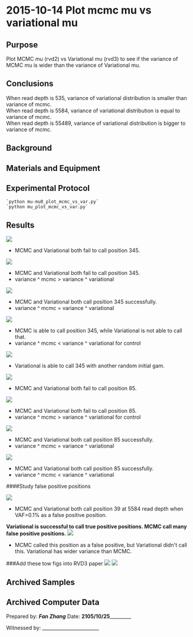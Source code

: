 2015-10-14 Plot mcmc mu vs variational mu
==============================

Purpose
------------
Plot MCMC mu (rvd2) vs Variational mu (rvd3) to see if the variance of MCMC mu is wider than the variance of Variational mu.

Conclusions
-----------------
When read depth is 535, variance of variational distribution is smaller than variance of mcmc.  
When read depth is 5584, variance of variational distribution is equal to variance of mcmc.  
When read depth is 55489, variance of variational distribution is bigger to variance of mcmc. 

Background
-----------------


Materials and Equipment
------------------------------

   

Experimental Protocol
---------------------------
    `python mu-mu0_plot_mcmc_vs_var.py`
    `python mu_plot_mcmc_vs_var.py`

Results
----------- 
![](position_345_53_mcmc_vs_var_mu.png)

- MCMC and Variational both fail to call position 345. 

![](position_345_535_mcmc_vs_var_mu.png)

- MCMC and Variational both fail to call position 345.  
- variance ^ mcmc > variance ^ variational

![](position_345_5584_mcmc_vs_var_mu.png)

- MCMC and Variational both call position 345 successfully.  
- variance ^ mcmc = variance ^ variational

![](position_345_55489_mcmc_vs_var_mu_1.png)

- MCMC is able to call position 345, while Variational is not able to call that.   
- variance ^ mcmc < variance ^ variational for control

![](position_345_55489_mcmc_vs_var_mu_2.png)

- Variational is able to call 345 with another random initial gam.

![](position_85_53_mcmc_vs_var_mu.png)

- MCMC and Variational both fail to call position 85. 

![](position_85_535_mcmc_vs_var_mu.png)

- MCMC and Variational both fail to call position 85.  
- variance ^ mcmc > variance ^ variational for control

![](position_85_5584_mcmc_vs_var_mu.png)

- MCMC and Variational both call position 85 successfully.  
- variance ^ mcmc = variance ^ variational

![](position_85_55489_mcmc_vs_var_mu.png)

- MCMC and Variational both call position 85 successfully.  
- variance ^ mcmc < variance ^ variational

####Study false positive positions

![](position_39_5584_mcmc_vs_var_mu.png)

- MCMC and Variational both call position 39 at 5584 read depth when VAF=0.1% as a false positive position.

**Variational is successful to call true positive positions. MCMC call many false positive positions.**
![](position_144_41449_mcmc_vs_var_mu.png)

- MCMC called this position as a false positive, but Variational didn't call this. Variational has wider variance than MCMC.
 

###Add these tow figs into RVD3 paper
![](position_85_5584_mcmc_vs_var_mu_fig1.png)
![](position_160_410_mcmc_vs_var_mu_fig2.png)

Archived Samples
-------------------------

Archived Computer Data
------------------------------


Prepared by: _______Fan Zhang_______     Date: ______2105/10/25_______________


Witnessed by: ________________________
